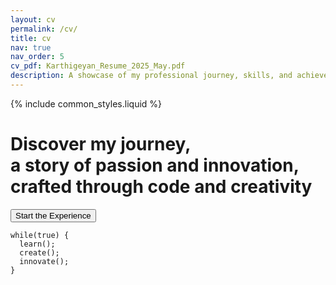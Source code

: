 ```yaml
---
layout: cv
permalink: /cv/
title: cv
nav: true
nav_order: 5
cv_pdf: Karthigeyan_Resume_2025_May.pdf
description: A showcase of my professional journey, skills, and achievements in technology and innovation.
---
```


{% include common_styles.liquid %}

<style>
/* Custom sidebar styling */
.col-md-3 {
  flex: 0 0 25%;
  max-width: 25%;
}

.col-xl-2 {
  flex: 0 0 20%;
  max-width: 20%;
}

.sidebar {
  width: 100%;
  padding: 2rem 1rem;
  background-color: var(--global-bg-color);
  border-radius: 10px;
  box-shadow: 0 2px 4px rgba(0, 0, 0, 0.1);
}

.sidebar ul {
  font-size: 1.1rem;
  padding-left: 0;
}

.sidebar ul li {
  list-style: none;
  padding: 0.5rem 0;
}

.sidebar ul li a {
  color: var(--global-text-color);
  text-decoration: none;
  transition: color 0.3s ease;
}

.sidebar ul li a:hover {
  color: var(--global-theme-color);
}

.sidebar .nav-link.active {
  color: var(--global-theme-color);
  font-weight: bold;
}

@media (min-width: 768px) {
  .col-md-3 {
    flex: 0 0 30%;
    max-width: 30%;
  }
}

@media (min-width: 1200px) {
  .col-xl-2 {
    flex: 0 0 25%;
    max-width: 25%;
  }
}
</style>

<div class="cv-intro" data-aos="fade-in">
  <div class="intro-text">
    <h1 class="typing-text">Discover my journey,<br>a story of passion and innovation,<br>crafted through code and creativity</h1>
    <button class="start-experience" onclick="startCVExperience()">
      Start the Experience
      <i class="fas fa-arrow-right"></i>
    </button>
  </div>
  
  <div class="parallax-elements">
    <div class="code-element" data-depth="0.2">
      <pre><code>while(true) { 
  learn();
  create();
  innovate();
}</code></pre>
    </div>
    <div class="tech-stack" data-depth="0.4">
      <i class="fab fa-python"></i>
      <i class="fab fa-cpp"></i>
      <i class="fab fa-linux"></i>
      <i class="fab fa-docker"></i>
    </div>
    <div class="design-elements" data-depth="0.6">
      <svg class="circuit-paths"></svg>
    </div>
  </div>
</div>

<div class="cv-content" style="display: none;">
  <div class="cv">
    {% for section in site.data.cv %}
      <div class="cv-section">
        <h2 class="cv-section-title">{{ section.title }}</h2>
        {% if section.type == "map" %}
          <table class="table table-cv table-borderless">
            {% for content in section.contents %}
              <tr>
                <td class="td-left"><b>{{ content.name }}</b></td>
                <td class="td-right">{{ content.value }}</td>
              </tr>
            {% endfor %}
          </table>
        {% elsif section.type == "time_table" %}
          <table class="table table-cv table-borderless">
            {% assign positions = section.contents | reverse %}
            {% for content in positions %}
              <tr>
                <td class="td-left" style="width: 160px">
                  {% if content.year %}
                    <span class="cv-year">{{ content.year }}</span>
                  {% endif %}
                </td>
                <td class="td-right">
                  {% if content.title %}
                    <b>{{ content.title }}</b>
                  {% endif %}
                  {% if content.institution %}
                    <div class="institution">{{ content.institution }}</div>
                  {% endif %}
                  {% if content.location %}
                    <div class="location">{{ content.location }}</div>
                  {% endif %}
                  {% if content.description %}
                    <ul class="items">
                      {% for item in content.description %}
                        <li>{{ item }}</li>
                      {% endfor %}
                    </ul>
                  {% endif %}
                </td>
              </tr>
            {% endfor %}
          </table>
        {% elsif section.type == "nested_list" %}
          {% for content in section.contents %}
            <div class="cv-subsection">
              <h3 class="cv-subsection-title">{{ content.title }}</h3>
              <ul class="items">
                {% for item in content.items %}
                  <li>{{ item }}</li>
                {% endfor %}
              </ul>
            </div>
          {% endfor %}
        {% endif %}
      </div>
    {% endfor %}

    <div class="cv-footer">
      <a href="{{ page.cv_pdf | prepend: '/assets/pdf/' | relative_url }}" class="download-cv">
        <i class="fas fa-download"></i>
        Download PDF Version
      </a>
    </div>
  </div>
</div>

<script>
function startCVExperience() {
  document.querySelector('.cv-intro').style.transform = 'translateY(-100vh)';
  document.querySelector('.cv-intro').style.opacity = '0';
  
  setTimeout(() => {
    document.querySelector('.cv-intro').style.display = 'none';
    document.querySelector('.cv-content').style.display = 'block';
    AOS.refresh();
  }, 1000);
}

document.addEventListener('DOMContentLoaded', function() {
  const svg = document.querySelector('.circuit-paths');
  createCircuitPaths(svg);
  
  const scene = document.querySelector('.parallax-elements');
  const parallax = new Parallax(scene);
  
  const text = document.querySelector('.typing-text');
  new TypeIt(text, {
    speed: 50,
    waitUntilVisible: true
  }).go();
});

function createCircuitPaths(svg) {
  const paths = [
    'M10,10 L50,10 L50,50 L90,50',
    'M10,90 L50,90 L50,50 L90,50',
    'M50,10 L50,90',
    'M10,50 L90,50'
  ];
  
  paths.forEach(d => {
    const path = document.createElementNS('http://www.w3.org/2000/svg', 'path');
    path.setAttribute('d', d);
    path.classList.add('circuit-path');
    svg.appendChild(path);
  });
}
</script>
